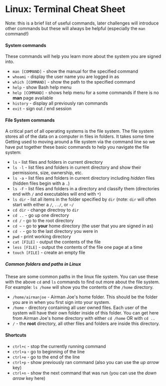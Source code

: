 # Linux: Terminal Cheat Sheet
Note: this is a brief list of useful commands, later challenges will introduce
other commands but these will always be helpful (especially the `man` command!)

#### System commands
These commands will help you learn more about the system you are signed into.

* `man [COMMAND]` - show the manual for the specified command
* `whoami` - display the user name you are logged in as
* `which [COMMAND]` - show the path to the specified command
* `help` - show Bash help menu
* `help [COMMAND]` - shows help menu for a some commands if there is no **man** 
  page available
* `history` - display all previously ran commands
* `exit` - sign out / end session

#### File System commands
A critical part of all operating systems is the file system.  The file system
stores all of the data on a computer in files in folders.  It takes some time 
Getting used to moving around a file system via the command line so we have
put together these basic commands to help you navigate the file system:
* `ls` - list files and folders in current directory
* `ls -l` - list files and folders in current directory and show their 
  permissions, size, ownership, etc.
* `ls -a` - list files and folders in current directory including *hidden* 
  files (hidden files begin with a `.`)
* `ls -F` - list files and folders in a directory and classify them 
  (directories end with `/` and executables will end with `*`)
* `ls dir` - list all items in the folder specified by `dir` (note: `dir` will 
  often start with either a `/`, `../`, or `~/`
* `cd dir` - change directroy to `dir`
* `cd ..` - go up one directory
* `cd /` - go to the root directory
* `cd ~` - go to **your** home directory (the user that you are signed in as)
* `cd -` - go to the last directory you were in
* `pwd` - print working directory
* `cat [FILE]` - output the contents of the file
* `less [FILE]` - output the contents of the file one page at a time
* `touch [FILE]` - create an empty file

##### Common folders and paths in Linux
These are some common paths in the linux file system.  You can use these with
the above `cd` and `ls` commands to find out more about the file system.  For
example: `ls /home` will show you the contents of the `/home` directory.

* `/home/airmanjoe` - Airman Joe's home folder.  This should be the folder you
  are in when you first sign into your system.
* `/home` - directory containing all user owned files.  Each user of the 
  system will have their own folder inside of this folder.  You can get here
  from Airman Joe's home directory with either `cd /home` OR with `cd ..`
* `/` - the **root** directory, all other files and folders are inside this
  directory.


#### Shortcuts
* `ctrl+c` - stop the currently running command
* `ctrl+a` - go to beginning of the line
* `ctrl+e` - go to the end of the line
* `ctrl+p` - show previously ran command (also you can use the *up arrow* key)
* `ctrl+n` - show the next command that was run (you can use the *down arrow*
  key here)
 

